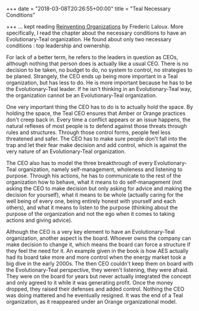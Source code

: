 +++
date = "2018-03-08T20:26:55+00:00"
title = "Teal Necessary Conditions"

+++
... kept reading [Reinventing Organizations](https://www.amazon.com/Reinventing-Organizations-Frederic-Laloux/dp/2960133501/ref=as_sl_pc_tf_til?tag=grochat-20&linkCode=w00&linkId=16863a1649df82b5cc3f9efbc9aa1103&creativeASIN=2960133501) by Frederic Laloux. More specifically, I read the chapter about the necessary conditions to have an Evolutionary-Teal organization. He found about only two necessary conditions : top leadership and ownership. 

For lack of a better term, he refers to the leaders in question as CEOs, although nothing that person does is actually like a usual CEO. There is no decision to be taken, no budget to do, no system to control, no strategies to be planed. Strangely, the CEO ends up being more important in a Teal organization, but has less to do. He is more important because he has to be the Evolutionary-Teal leader. If he isn't thinking in an Evolutionary-Teal way, the organization cannot be an Evolutionary-Teal organization.

One very important thing the CEO has to do is to actually hold the space. By holding the space, the Teal CEO ensures that Amber or Orange practices don't creep back in. Every time a conflict appears or an issue happens, the natural reflexes of most people is to defend against those threats through rules and structures. Through those control forms, people feel less threatened and safer. The CEO has to make sure people don't fall into the trap and let their fear make decision and add control, which is against the very nature of an Evolutionary-Teal organization.

The CEO also has to model the three breakthrough of every Evolutionary-Teal organization, namely self-management, wholeness and listening to purpose. Through his actions, he has to communicate to the rest of the organization how to behave, what it means to do self-management (not asking the CEO to make decision but only asking for advice and making the decision for yourself), what it means to be whole (actually caring for the well being of every one, being entirely honest with yourself and each others), and what it means to listen to the purpose (thinking about the purpose of the organization and not the ego when it comes to taking actions and giving advice).

Although the CEO is a very key element to have an Evolutionary-Teal organization, another aspect is the board. Whoever owns the company can make decision to change it, which means the board can force a structure if they feel the need for it. An example given in the book is how AES actually had its board take more and more control when the energy market took a big dive in the early 2000s. The then CEO couldn't keep them on board with the Evolutionary-Teal perspective, they weren't listening, they were afraid. They were on the board for years but never actually integrated the concept and only agreed to it while it was generating profit. Once the money dropped, they raised their defenses and added control. Nothing the CEO was doing mattered and he eventually resigned. It was the end of a Teal organization, as it reappeared under an Orange organizational model.